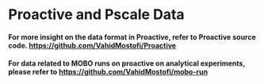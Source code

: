 # Proactive and Pscale Data

#### For more insight on the data format in Proactive, refer to Proactive source code. https://github.com/VahidMostofi/Proactive

#### For data related to MOBO runs on proactive on analytical experiments, please refer to https://github.com/VahidMostofi/mobo-run
